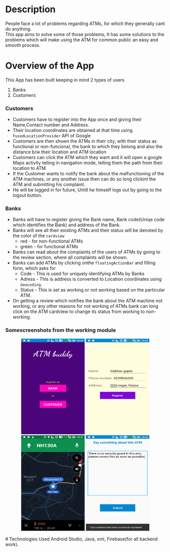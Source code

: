 # Description
People face a lot of problems regarding ATMs, for which they generally cant do anything.<br>
This app aims to solve some of those problems, It has some solutions to the problems which will make using the 
ATM for common public an easy and smooth process.

# Overview of the App
This App has been built keeping in mind 2 types of users
1) Banks
2) Customers

### Customers ###
* Customers have to register into the App once and giving their Name,Contact number and Address.
* Their location coordinates are obtained at that time using `FusedLocationProvider` API of Google
* Customers are then shown the ATMs in their city, with their status as functional or non-funcional, the bank to which they belong
  and also the distance b/w their location and ATM location
* Customers can click the ATM which they want and it will open a google Maps activity telling in navigation mode, telling them
  the path from their location to ATM.
* If the Customer wants to notify the bank about the malfunctioning of the ATM machines, or any another issue then can do so
  long clickint the ATM and submitting his complaint.
* He will be logged in for future, Untill he himself logs out by going to the logout button.

### Banks ###
* Banks will have to register giving the Bank name, Bank code(Uniqe code which identifies the Bank) and address of the Bank.
* Banks will see all their existing ATMs and their status will be denoted by the color of the `cardview`
  * red - for non-functional ATMs
  * green - for functional ATMs
* Banks can read about the complaints of the users of ATMs by going to the review section, where all complaints will be shown.
* Banks can add ATMs by clicking onthe `floatingActionBar` and filling form, which asks for
  * Code - This is used for uniquely identifying ATMs by Banks
  * Adress - This is address is converted to Location coordinates using `Geocoding`.
  * Status - This is set as working or not working based on the particular ATM.
* On getting a review which notifies the bank about the ATM machine not working, or any other reasons for not working of ATMs
  bank can long click on the ATM cardview to change its status from working to non-working.

### Somescreenshots from the working module ###
<p align="center">
  <img src="https://github.com/vaibnak/ATMbuddy/blob/master/homeScreen.png" width="200" height="300" />
  <img src="https://github.com/vaibnak/ATMbuddy/blob/master/customerReg.png" width="200" height="300"/>
  <img src="https://github.com/vaibnak/ATMbuddy/blob/master/ActivityonClicking.png" width="200" height="300"/>
  <img src="https://github.com/vaibnak/ATMbuddy/blob/master/complaintPage.png" width="200" height="300"/>
</p>  
  # Technologies Used
  Android Studio, Java, xml, Firebase(for all backend work). 
  




